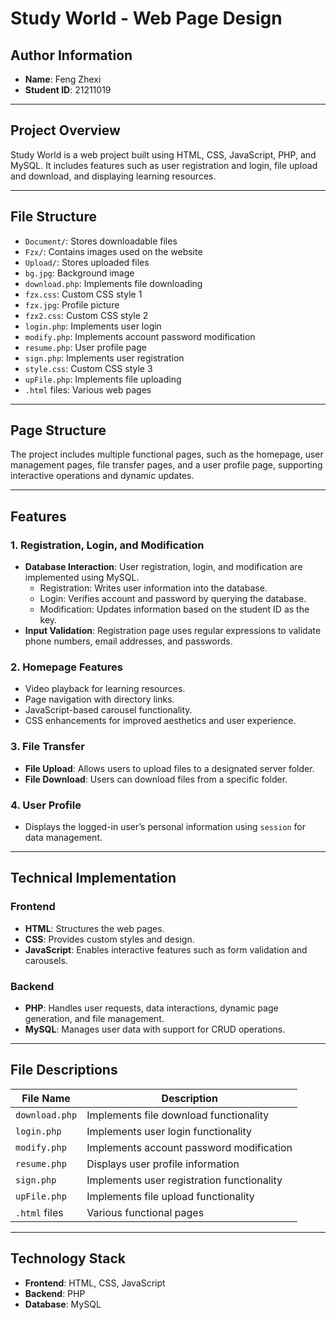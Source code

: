 # Study World - Web Page Design

## Author Information
- **Name**: Feng Zhexi  
- **Student ID**: 21211019  

---

## Project Overview
Study World is a web project built using HTML, CSS, JavaScript, PHP, and MySQL. It includes features such as user registration and login, file upload and download, and displaying learning resources.

---

## File Structure
- `Document/`: Stores downloadable files
- `Fzx/`: Contains images used on the website
- `Upload/`: Stores uploaded files
- `bg.jpg`: Background image
- `download.php`: Implements file downloading
- `fzx.css`: Custom CSS style 1
- `fzx.jpg`: Profile picture
- `fzx2.css`: Custom CSS style 2
- `login.php`: Implements user login
- `modify.php`: Implements account password modification
- `resume.php`: User profile page
- `sign.php`: Implements user registration
- `style.css`: Custom CSS style 3
- `upFile.php`: Implements file uploading
- `.html` files: Various web pages

---

## Page Structure
The project includes multiple functional pages, such as the homepage, user management pages, file transfer pages, and a user profile page, supporting interactive operations and dynamic updates.

---

## Features
### 1. Registration, Login, and Modification
- **Database Interaction**: User registration, login, and modification are implemented using MySQL.
  - Registration: Writes user information into the database.
  - Login: Verifies account and password by querying the database.
  - Modification: Updates information based on the student ID as the key.
- **Input Validation**: Registration page uses regular expressions to validate phone numbers, email addresses, and passwords.

### 2. Homepage Features
- Video playback for learning resources.
- Page navigation with directory links.
- JavaScript-based carousel functionality.
- CSS enhancements for improved aesthetics and user experience.

### 3. File Transfer
- **File Upload**: Allows users to upload files to a designated server folder.
- **File Download**: Users can download files from a specific folder.

### 4. User Profile
- Displays the logged-in user’s personal information using `session` for data management.

---

## Technical Implementation
### Frontend
- **HTML**: Structures the web pages.
- **CSS**: Provides custom styles and design.
- **JavaScript**: Enables interactive features such as form validation and carousels.

### Backend
- **PHP**: Handles user requests, data interactions, dynamic page generation, and file management.
- **MySQL**: Manages user data with support for CRUD operations.

---

## File Descriptions
| File Name      | Description                               |
|----------------|-------------------------------------------|
| `download.php` | Implements file download functionality    |
| `login.php`    | Implements user login functionality       |
| `modify.php`   | Implements account password modification  |
| `resume.php`   | Displays user profile information         |
| `sign.php`     | Implements user registration functionality|
| `upFile.php`   | Implements file upload functionality      |
| `.html` files  | Various functional pages                  |

---

## Technology Stack
- **Frontend**: HTML, CSS, JavaScript
- **Backend**: PHP
- **Database**: MySQL
